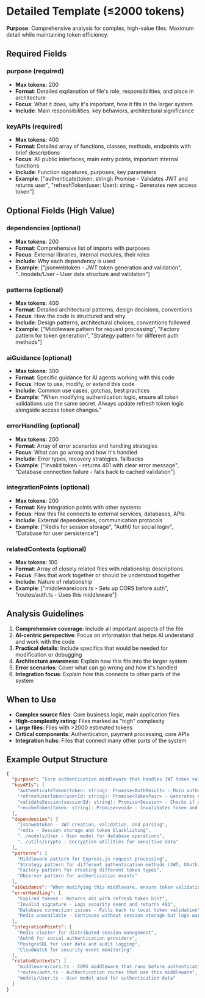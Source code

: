 # Detailed Template (≤2000 tokens)

**Purpose**: Comprehensive analysis for complex, high-value files. Maximum detail while maintaining token efficiency.

## Required Fields

### purpose (required)
- **Max tokens**: 200
- **Format**: Detailed explanation of file's role, responsibilities, and place in architecture
- **Focus**: What it does, why it's important, how it fits in the larger system
- **Include**: Main responsibilities, key behaviors, architectural significance

### keyAPIs (required)
- **Max tokens**: 400
- **Format**: Detailed array of functions, classes, methods, endpoints with brief descriptions
- **Focus**: All public interfaces, main entry points, important internal functions
- **Include**: Function signatures, purposes, key parameters
- **Example**: ["authenticate(token: string): Promise<User> - Validates JWT and returns user", "refreshToken(user: User): string - Generates new access token"]

## Optional Fields (High Value)

### dependencies (optional)
- **Max tokens**: 200
- **Format**: Comprehensive list of imports with purposes
- **Focus**: External libraries, internal modules, their roles
- **Include**: Why each dependency is used
- **Example**: ["jsonwebtoken - JWT token generation and validation", "../models/User - User data structure and validation"]

### patterns (optional)
- **Max tokens**: 400
- **Format**: Detailed architectural patterns, design decisions, conventions
- **Focus**: How the code is structured and why
- **Include**: Design patterns, architectural choices, conventions followed
- **Example**: ["Middleware pattern for request processing", "Factory pattern for token generation", "Strategy pattern for different auth methods"]

### aiGuidance (optional)
- **Max tokens**: 300
- **Format**: Specific guidance for AI agents working with this code
- **Focus**: How to use, modify, or extend this code
- **Include**: Common use cases, gotchas, best practices
- **Example**: "When modifying authentication logic, ensure all token validations use the same secret. Always update refresh token logic alongside access token changes."

### errorHandling (optional)
- **Max tokens**: 200
- **Format**: Array of error scenarios and handling strategies
- **Focus**: What can go wrong and how it's handled
- **Include**: Error types, recovery strategies, fallbacks
- **Example**: ["Invalid token - returns 401 with clear error message", "Database connection failure - falls back to cached validation"]

### integrationPoints (optional)
- **Max tokens**: 200
- **Format**: Key integration points with other systems
- **Focus**: How this file connects to external services, databases, APIs
- **Include**: External dependencies, communication protocols
- **Example**: ["Redis for session storage", "Auth0 for social login", "Database for user persistence"]

### relatedContexts (optional)
- **Max tokens**: 100
- **Format**: Array of closely related files with relationship descriptions
- **Focus**: Files that work together or should be understood together
- **Include**: Nature of relationship
- **Example**: ["middleware/cors.ts - Sets up CORS before auth", "routes/auth.ts - Uses this middleware"]

## Analysis Guidelines

1. **Comprehensive coverage**: Include all important aspects of the file
2. **AI-centric perspective**: Focus on information that helps AI understand and work with the code
3. **Practical details**: Include specifics that would be needed for modification or debugging
4. **Architecture awareness**: Explain how this fits into the larger system
5. **Error scenarios**: Cover what can go wrong and how it's handled
6. **Integration focus**: Explain how this connects to other parts of the system

## When to Use
- **Complex source files**: Core business logic, main application files
- **High-complexity rating**: Files marked as "high" complexity
- **Large files**: Files with >2000 estimated tokens
- **Critical components**: Authentication, payment processing, core APIs
- **Integration hubs**: Files that connect many other parts of the system

## Example Output Structure
```json
{
  "purpose": "Core authentication middleware that handles JWT token validation, user session management, and security enforcement for all API endpoints. Integrates with multiple authentication providers and manages token lifecycle including refresh logic.",
  "keyAPIs": [
    "authenticateToken(token: string): Promise<AuthResult> - Main authentication function that validates JWT tokens",
    "refreshUserToken(userId: string): Promise<TokenPair> - Generates new access/refresh token pair",
    "validateSession(sessionId: string): Promise<Session> - Checks if user session is still valid",
    "revokeToken(token: string): Promise<void> - Invalidates token and cleans up session"
  ],
  "dependencies": [
    "jsonwebtoken - JWT creation, validation, and parsing",
    "redis - Session storage and token blacklisting",
    "../models/User - User model for database operations",
    "../utils/crypto - Encryption utilities for sensitive data"
  ],
  "patterns": [
    "Middleware pattern for Express.js request processing",
    "Strategy pattern for different authentication methods (JWT, OAuth, API keys)",
    "Factory pattern for creating different token types",
    "Observer pattern for authentication events"
  ],
  "aiGuidance": "When modifying this middleware, ensure token validation uses consistent secret management. Always test with both valid and invalid tokens. Update refresh logic carefully as it affects user sessions across the application.",
  "errorHandling": [
    "Expired tokens - Returns 401 with refresh token hint",
    "Invalid signature - Logs security event and returns 403",
    "Database connection issues - Falls back to local token validation",
    "Redis unavailable - Continues without session storage but logs warning"
  ],
  "integrationPoints": [
    "Redis cluster for distributed session management",
    "Auth0 for social authentication providers",
    "PostgreSQL for user data and audit logging",
    "CloudWatch for security event monitoring"
  ],
  "relatedContexts": [
    "middleware/cors.ts - CORS middleware that runs before authentication",
    "routes/auth.ts - Authentication routes that use this middleware",
    "models/User.ts - User model used for authentication data"
  ]
}
```